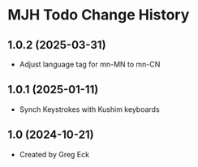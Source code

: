 MJH Todo Change History
====================

1.0.2 (2025-03-31)
----------------
* Adjust language tag for mn-MN to mn-CN

1.0.1 (2025-01-11)
----------------
* Synch Keystrokes with Kushim keyboards

1.0 (2024-10-21)
----------------
* Created by Greg Eck